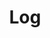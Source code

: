 ---
permalink: /categories/log/
layout: category-list
title: "Log"
last_modified_at: 2021-02-08T00:00:00+09:00
---